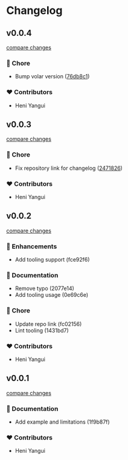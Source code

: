 # Changelog


## v0.0.4

[compare changes](https://github.com/HunYan-io/vite-plugin-vue-nested-sfc/compare/v0.0.3...v0.0.4)


### 🏡 Chore

  - Bump volar version ([76db8c1](https://github.com/HunYan-io/vite-plugin-vue-nested-sfc/commit/76db8c1))

### ❤️  Contributors

- Heni Yangui

## v0.0.3

[compare changes](https://github.com/HunYan-io/vite-plugin-vue-nested-sfc/compare/v0.0.2...v0.0.3)


### 🏡 Chore

  - Fix repository link for changelog ([2471826](https://github.com/HunYan-io/vite-plugin-vue-nested-sfc/commit/2471826))

### ❤️  Contributors

- Heni Yangui

## v0.0.2

[compare changes](https://github.com/HunYan-io/vite-plugin-vue-nested-sfc/compare/v0.0.1...v0.0.2)


### 🚀 Enhancements

  - Add tooling support (fce92f6)

### 📖 Documentation

  - Remove typo (2077e14)
  - Add tooling usage (0e69c6e)

### 🏡 Chore

  - Update repo link (fc02156)
  - Lint tooling (1431bd7)

### ❤️  Contributors

- Heni Yangui

## v0.0.1

[compare changes](https://github.com/HunYan-io/vite-plugin-vue-nested-sfc/compare/v0.0.0...v0.0.1)


### 📖 Documentation

  - Add example and limitations (1f9b87f)

### ❤️  Contributors

- Heni Yangui

